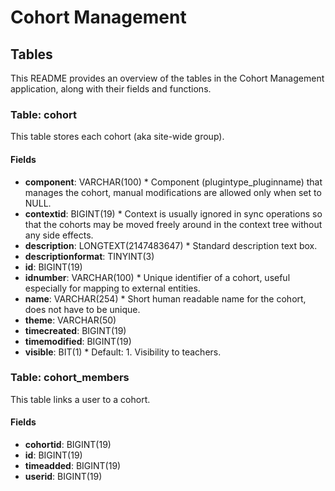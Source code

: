 # Cohort Management

## Tables

This README provides an overview of the tables in the Cohort Management application, along with their fields and functions.

### Table: cohort

This table stores each cohort (aka site-wide group).

#### Fields

- **component**: VARCHAR(100) \* Component (plugintype_pluginname) that manages the cohort, manual modifications are allowed only when set to NULL.
- **contextid**: BIGINT(19) \* Context is usually ignored in sync operations so that the cohorts may be moved freely around in the context tree without any side effects.
- **description**: LONGTEXT(2147483647) \* Standard description text box.
- **descriptionformat**: TINYINT(3)
- **id**: BIGINT(19)
- **idnumber**: VARCHAR(100) \* Unique identifier of a cohort, useful especially for mapping to external entities.
- **name**: VARCHAR(254) \* Short human readable name for the cohort, does not have to be unique.
- **theme**: VARCHAR(50)
- **timecreated**: BIGINT(19)
- **timemodified**: BIGINT(19)
- **visible**: BIT(1) \* Default: 1. Visibility to teachers.

### Table: cohort_members

This table links a user to a cohort.

#### Fields

- **cohortid**: BIGINT(19)
- **id**: BIGINT(19)
- **timeadded**: BIGINT(19)
- **userid**: BIGINT(19)
